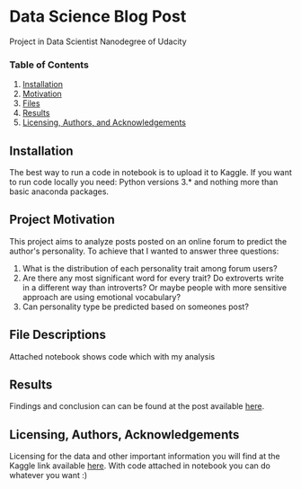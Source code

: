 # Data Science Blog Post
Project in Data Scientist Nanodegree of Udacity

### Table of Contents

1. [Installation](#installation)
2. [Motivation](#motivation)
3. [Files](#files)
4. [Results](#results)
5. [Licensing, Authors, and Acknowledgements](#licensing)

## Installation <a name="installation"></a>

The best way to run a code in notebook is to upload it to Kaggle. If you want to run code locally you need: Python versions 3.* and nothing more than basic anaconda packages.

## Project Motivation<a name="motivation"></a>

This project aims to analyze posts posted on an online forum to predict the author's personality. To achieve that I wanted to answer three questions:

1. What is the distribution of each personality trait among forum users?
2. Are there any most significant word for every trait? Do extroverts write in a different way than introverts? Or maybe people with more sensitive approach are using emotional vocabulary?
3. Can personality type be predicted based on someones post?

## File Descriptions <a name="files"></a>

Attached notebook shows code which with my analysis

## Results<a name="results"></a>

Findings and conclusion can can be found at the post available [here](https://medium.com/@aoleszczak/write-a-post-and-i-will-tell-you-who-you-are-5e0e1b74aa8b).

## Licensing, Authors, Acknowledgements<a name="licensing"></a>

Licensing for the data and other important information you will find at the Kaggle link available [here](https://www.kaggle.com/datasnaek/mbti-type). With code attached in notebook you can do whatever you want :)